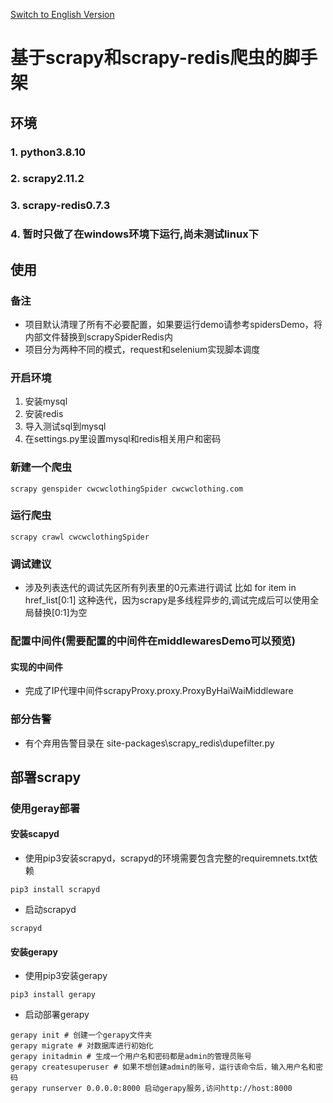 [Switch to English Version](readmeEnglish.md)
# 基于scrapy和scrapy-redis爬虫的脚手架
## 环境
### 1. python3.8.10
### 2. scrapy2.11.2
### 3. scrapy-redis0.7.3 

### 4. 暂时只做了在windows环境下运行,尚未测试linux下
## 使用
### 备注
* 项目默认清理了所有不必要配置，如果要运行demo请参考spidersDemo，将内部文件替换到scrapySpiderRedis内
* 项目分为两种不同的模式，request和selenium实现脚本调度
### 开启环境
1. 安装mysql
2. 安装redis
3. 导入测试sql到mysql
4. 在settings.py里设置mysql和redis相关用户和密码
### 新建一个爬虫
```
scrapy genspider cwcwclothingSpider cwcwclothing.com
```
### 运行爬虫

```
scrapy crawl cwcwclothingSpider
```

### 调试建议

* 涉及列表迭代的调试先区所有列表里的0元素进行调试 比如 for item in href_list[0:1] 这种迭代，因为scrapy是多线程异步的,调试完成后可以使用全局替换[0:1]为空
### 配置中间件(需要配置的中间件在middlewaresDemo可以预览)
#### 实现的中间件
* 完成了IP代理中间件scrapyProxy.proxy.ProxyByHaiWaiMiddleware

### 部分告警
* 有个弃用告警目录在 site-packages\scrapy_redis\dupefilter.py

## 部署scrapy
### 使用geray部署
#### 安装scapyd
* 使用pip3安装scrapyd，scrapyd的环境需要包含完整的requiremnets.txt依赖
```
pip3 install scrapyd
```
* 启动scrapyd
```
scrapyd
```
#### 安装gerapy
* 使用pip3安装gerapy
```
pip3 install gerapy
```
* 启动部署gerapy
```
gerapy init # 创建一个gerapy文件夹
gerapy migrate # 对数据库进行初始化
gerapy initadmin # 生成一个用户名和密码都是admin的管理员账号
gerapy createsuperuser # 如果不想创建admin的账号，运行该命令后，输入用户名和密码
gerapy runserver 0.0.0.0:8000 启动gerapy服务,访问http://host:8000
```





